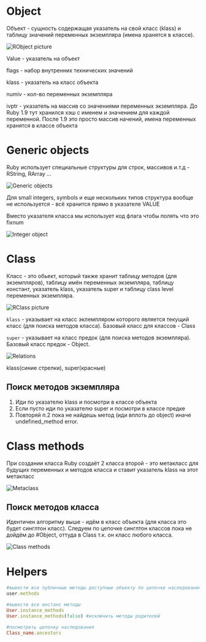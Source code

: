 # Object

Объект - сущность содержащая указатель на свой класс (klass) и таблицу значений переменных экземпляра (имена хранятся в классе). 

![RObject picture](img/r_object.png)

Value - указатель на объект

flags - набор внутренних технических значений

klass - указатель на класс объекта

numiv - кол-во переменных экземпляра

ivptr - указатель на массив со значениями переменных экземпляра. До Ruby 1.9 тут хранился хэш с именем и значением для каждой переменной. После 1.9 это просто массив начений, имена переменных хранятся в классе объекта

# Generic objects

Ruby использует специальные структуры для строк, массивов и.т.д - RString, RArray …

![Generic objects](img/build_in_objects.png)

Для small integers, symbols и еще нескольких типов структура вообще не используется - всё хранится прямо в указателе VALUE

Вместо указателя класса мы использует код флага чтобы полять что это fixnum

![Integer object](img/integer_obj.png)

# Class

Класс - это обьект, который также хранит таблицу методов (для экземпляров), таблицу имён переменных экземпляра, таблицу констант, укaзатель klass, указатель super и таблицу class level переменных экземпляра.

![RClass picture](img/r_class.png)

`klass` - указывает на класс эклемпляром которого является текущий класс (для поиска методов класса). Базовый класс для классов - Class

`super` - указывает на класс предок (для поиска методов экземпляра). Базовый класс предок - Object.

![Relations](img/pointers.png)

klass(синие стрелки), super(красные)

## Поиск методов экземпляра

1. Иди по указателю klass и посмотри в классе объекта
2. Если пусто иди по указателю super и посмотри в классе предке
3. Повторяй п.2 пока не найдешь метод (иди вплоть до object) иначе undefined_method error.

# Class methods

При создании класса Ruby создаёт 2 класса второй - это метакласс для будущих переменных и методов класса и ставит указатель klass на этот метакласс

![Metaclass](img/pointers.png)

## Поиск методов класса

Идентичен алгоритму выше - идём в класс объекта (для класса это будет синглтон класс). 
Cледуем по цепочке синглтон классов пока не дойдём до #Object, оттуда в Class т.к. он класс любого класса.

![Class methods](img/class_methods.png)

# Helpers

```ruby
#вывести все публичные методы доступные объекту по цепочке наследования
user.methods 

#вывести все инстанс методы
User.instance_methods
User.instance_methods(false) #исключить методы родителей

#посмотреть цепочку наследования
Class_name.ancestors
```









